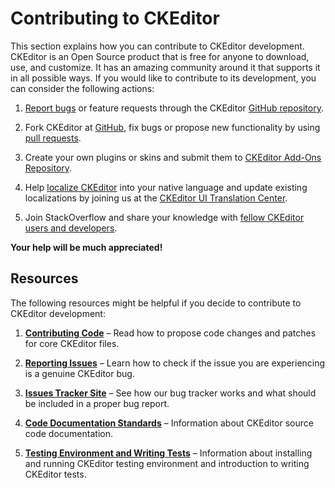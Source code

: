 <!--
Copyright (c) 2003-2017, CKSource - Frederico Knabben. All rights reserved.
For licensing, see LICENSE.md.
-->

# Contributing to CKEditor

This section explains how you can contribute to CKEditor development. CKEditor is an Open Source product that is free for anyone to download, use, and customize. It has an amazing community around it that supports it in all possible ways. If you would like to contribute to its development, you can consider the following actions:

1. [Report bugs](#!/guide/dev_issues_readme) or feature requests through the CKEditor [GitHub repository](https://github.com/ckeditor/ckeditor-dev/issues).

2. Fork CKEditor at [GitHub](https://github.com/ckeditor/ckeditor-dev), fix bugs or propose new functionality by using [pull requests](#!/guide/dev_contributing_code).

3. Create your own plugins or skins and submit them to [CKEditor Add-Ons Repository](http://ckeditor.com/addons/plugins).

4. Help [localize CKEditor](http://docs.cksource.com/CKEditor_3.x/Developers_Guide/Localization) into your native language and update existing localizations by joining us at the [CKEditor UI Translation Center](https://www.transifex.com/ckeditor/ckeditor/).

5. Join StackOverflow and share your knowledge with [fellow CKEditor users and developers](http://stackoverflow.com/questions/tagged/ckeditor).

**Your help will be much appreciated!**

## Resources ##

The following resources might be helpful if you decide to contribute to CKEditor development:

1. **[Contributing Code](#!/guide/dev_contributing_code)** &ndash; Read how to propose code changes and patches for core CKEditor files.

2. **[Reporting Issues](#!/guide/dev_issues_readme)** &ndash; Learn how to check if the issue you are experiencing is a genuine CKEditor bug.

3. **[Issues Tracker Site](#!/guide/dev_issues_tracker)** &ndash; See how our bug tracker works and what should be included in a proper bug report.

4. **[Code Documentation Standards](#!/guide/dev_code_documentation)** &ndash; Information about CKEditor source code documentation.

5. **[Testing Environment and Writing Tests](#!/guide/dev_tests)** &ndash; Information about installing and running CKEditor testing environment and introduction to writing CKEditor tests.
